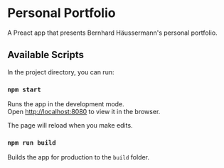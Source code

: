 # Personal Portfolio

A Preact app that presents Bernhard Häussermann's personal portfolio.

## Available Scripts

In the project directory, you can run:

### `npm start`

Runs the app in the development mode.\
Open [http://localhost:8080](http://localhost:8080) to view it in the browser.

The page will reload when you make edits.

### `npm run build`

Builds the app for production to the `build` folder.
